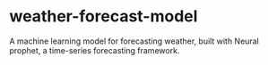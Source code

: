 # weather-forecast-model
A machine learning model for forecasting weather, built with Neural prophet, a time-series forecasting framework.
